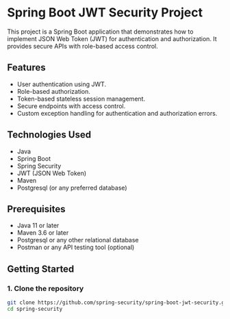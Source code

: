 # Spring Boot JWT Security Project

This project is a Spring Boot application that demonstrates how to implement JSON Web Token (JWT) for authentication and authorization. It provides secure APIs with role-based access control.

## Features

- User authentication using JWT.
- Role-based authorization.
- Token-based stateless session management.
- Secure endpoints with access control.
- Custom exception handling for authentication and authorization errors.

## Technologies Used

- Java
- Spring Boot
- Spring Security
- JWT (JSON Web Token)
- Maven
- Postgresql (or any preferred database)

## Prerequisites

- Java 11 or later
- Maven 3.6 or later
- Postgresql or any other relational database
- Postman or any API testing tool (optional)

## Getting Started

### 1. Clone the repository

```bash
git clone https://github.com/spring-security/spring-boot-jwt-security.git
cd spring-security
